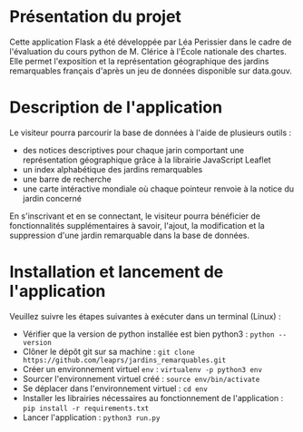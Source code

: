 # Présentation du projet

Cette application Flask a été développée par Léa Perissier dans le cadre de l'évaluation du cours python de M. Clérice à l'École nationale des chartes. Elle permet l'exposition et la représentation géographique des jardins remarquables français d'après un jeu de données disponible sur data.gouv.

# Description de l'application

Le visiteur pourra parcourir la base de données à l'aide de plusieurs outils :
- des notices descriptives pour chaque jarin comportant une représentation géographique grâce à la librairie JavaScript Leaflet
- un index alphabétique des jardins remarquables
- une barre de recherche
- une carte intéractive mondiale où chaque pointeur renvoie à la notice du jardin concerné

En s'inscrivant et en se connectant, le visiteur pourra bénéficier de fonctionnalités supplémentaires à savoir, l'ajout, la modification et la suppression d'une jardin remarquable dans la base de données.

# Installation et lancement de l'application

Veuillez suivre les étapes suivantes à exécuter dans un terminal (Linux) :

- Vérifier que la version de python installée est bien python3 : ``` python --version ```
- Clôner le dépôt git sur sa machine : ``` git clone https://github.com/leaprs/jardins_remarquables.git ``` 
- Créer un environnement virtuel ``` env ``` : ``` virtualenv -p python3 env ```
- Sourcer l'environnement virtuel créé : ``` source env/bin/activate ```
- Se déplacer dans l'environnement virtuel : ``` cd env ```
- Installer les librairies nécessaires au fonctionnement de l'application : ``` pip install -r requirements.txt ```
- Lancer l'application : ``` python3 run.py ```
